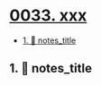# [0033. xxx](https://github.com/Tdahuyou/TNotes.nodejs/tree/main/notes/0033.%20xxx)

<!-- region:toc -->

- [1. 📒 notes_title](#1--notes_title)

<!-- endregion:toc -->

## 1. 📒 notes_title
